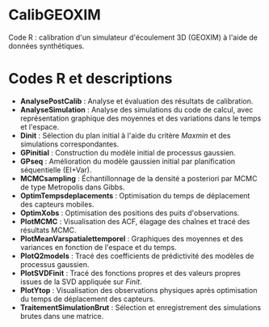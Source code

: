 # CalibGEOXIM
Code R : calibration d'un simulateur d'écoulement 3D (GEOXIM) à l'aide de données synthétiques.

# Codes R et descriptions

- **AnalysePostCalib** : Analyse et évaluation des résultats de calibration.
- **AnalyseSimulation** : Analyse des simulations du code de calcul, avec représentation graphique des moyennes et des variations dans le temps et l'espace.
- **Dinit** : Sélection du plan initial à l'aide du critère *Maxmin* et des simulations correspondantes.
- **GPinitial** : Construction du modèle initial de processus gaussien.
- **GPseq** : Amélioration du modèle gaussien initial par planification séquentielle (EI+Var).
- **MCMCsampling** : Échantillonnage de la densité a posteriori par MCMC de type Metropolis dans Gibbs.
- **OptimTempsdeplacements** : Optimisation du temps de déplacement des capteurs mobiles.
- **OptimXobs** : Optimisation des positions des puits d'observations.
- **PlotMCMC** : Visualisation des ACF, élagage des chaînes et tracé des résultats MCMC.
- **PlotMeanVarspatialettemporel** : Graphiques des moyennes et des variances en fonction de l'espace et du temps.
- **PlotQ2models** : Tracé des coefficients de prédictivité des modèles de processus gaussien.
- **PlotSVDFinit** : Tracé des fonctions propres et des valeurs propres issues de la SVD appliquée sur *Finit*.
- **PlotYtop** : Visualisation des observations physiques après optimisation du temps de déplacement des capteurs.
- **TraitementSimulationBrut** : Sélection et enregistrement des simulations brutes dans une matrice.

